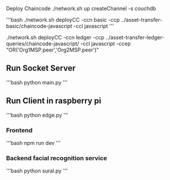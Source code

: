 
Deploy Chaincode
./network.sh up createChannel -s couchdb

'''bash
./network.sh deployCC -ccn basic -ccp ../asset-transfer-basic/chaincode-javascript -ccl javascript
'''

./network.sh deployCC -ccn ledger -ccp ../asset-transfer-ledger-queries/chaincode-javascript/ -ccl javascript -ccep "OR('Org1MSP.peer','Org2MSP.peer')"


## Run Socket Server

'''bash
python main.py
'''

## Run Client in raspberry pi
'''bash
python edge.py
'''

### Frontend

'''bash
npm run dev
'''

### Backend facial recognition service

'''bash
python sural.py
'''

